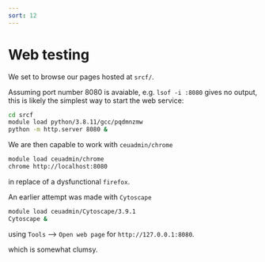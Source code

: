 ```yaml
---
sort: 12
---
```


# Web testing

We set to browse our pages hosted at `srcf/`.

Assuming port number 8080 is avaiable, e.g. `lsof -i :8080` gives no output, this is likely the simplest way to start the web service:

```bash
cd srcf
module load python/3.8.11/gcc/pqdmnzmw
python -m http.server 8080 &
```

We are then capable to work with `ceuadmin/chrome`

```bash
module load ceuadmin/chrome
chrome http://localhost:8080
```

in replace of a dysfunctional `firefox`.

An earlier attempt was made with `Cytoscape`

```bash
module load ceuadmin/Cytoscape/3.9.1
Cytoscape &
```

using `Tools` --> `Open web page` for `http://127.0.0.1:8080`.

which is somewhat clumsy.
